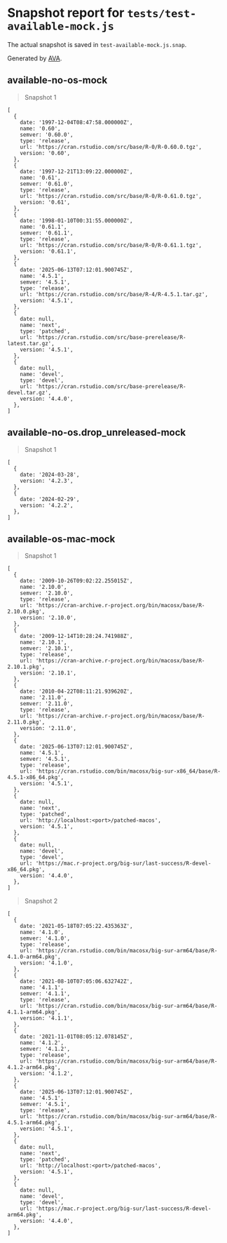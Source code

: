 # Snapshot report for `tests/test-available-mock.js`

The actual snapshot is saved in `test-available-mock.js.snap`.

Generated by [AVA](https://avajs.dev).

## available-no-os-mock

> Snapshot 1

    [
      {
        date: '1997-12-04T08:47:58.000000Z',
        name: '0.60',
        semver: '0.60.0',
        type: 'release',
        url: 'https://cran.rstudio.com/src/base/R-0/R-0.60.0.tgz',
        version: '0.60',
      },
      {
        date: '1997-12-21T13:09:22.000000Z',
        name: '0.61',
        semver: '0.61.0',
        type: 'release',
        url: 'https://cran.rstudio.com/src/base/R-0/R-0.61.0.tgz',
        version: '0.61',
      },
      {
        date: '1998-01-10T00:31:55.000000Z',
        name: '0.61.1',
        semver: '0.61.1',
        type: 'release',
        url: 'https://cran.rstudio.com/src/base/R-0/R-0.61.1.tgz',
        version: '0.61.1',
      },
      {
        date: '2025-06-13T07:12:01.900745Z',
        name: '4.5.1',
        semver: '4.5.1',
        type: 'release',
        url: 'https://cran.rstudio.com/src/base/R-4/R-4.5.1.tar.gz',
        version: '4.5.1',
      },
      {
        date: null,
        name: 'next',
        type: 'patched',
        url: 'https://cran.rstudio.com/src/base-prerelease/R-latest.tar.gz',
        version: '4.5.1',
      },
      {
        date: null,
        name: 'devel',
        type: 'devel',
        url: 'https://cran.rstudio.com/src/base-prerelease/R-devel.tar.gz',
        version: '4.4.0',
      },
    ]

## available-no-os.drop_unreleased-mock

> Snapshot 1

    [
      {
        date: '2024-03-28',
        version: '4.2.3',
      },
      {
        date: '2024-02-29',
        version: '4.2.2',
      },
    ]

## available-os-mac-mock

> Snapshot 1

    [
      {
        date: '2009-10-26T09:02:22.255015Z',
        name: '2.10.0',
        semver: '2.10.0',
        type: 'release',
        url: 'https://cran-archive.r-project.org/bin/macosx/base/R-2.10.0.pkg',
        version: '2.10.0',
      },
      {
        date: '2009-12-14T10:28:24.741988Z',
        name: '2.10.1',
        semver: '2.10.1',
        type: 'release',
        url: 'https://cran-archive.r-project.org/bin/macosx/base/R-2.10.1.pkg',
        version: '2.10.1',
      },
      {
        date: '2010-04-22T08:11:21.939620Z',
        name: '2.11.0',
        semver: '2.11.0',
        type: 'release',
        url: 'https://cran-archive.r-project.org/bin/macosx/base/R-2.11.0.pkg',
        version: '2.11.0',
      },
      {
        date: '2025-06-13T07:12:01.900745Z',
        name: '4.5.1',
        semver: '4.5.1',
        type: 'release',
        url: 'https://cran.rstudio.com/bin/macosx/big-sur-x86_64/base/R-4.5.1-x86_64.pkg',
        version: '4.5.1',
      },
      {
        date: null,
        name: 'next',
        type: 'patched',
        url: 'http://localhost:<port>/patched-macos',
        version: '4.5.1',
      },
      {
        date: null,
        name: 'devel',
        type: 'devel',
        url: 'https://mac.r-project.org/big-sur/last-success/R-devel-x86_64.pkg',
        version: '4.4.0',
      },
    ]

> Snapshot 2

    [
      {
        date: '2021-05-18T07:05:22.435363Z',
        name: '4.1.0',
        semver: '4.1.0',
        type: 'release',
        url: 'https://cran.rstudio.com/bin/macosx/big-sur-arm64/base/R-4.1.0-arm64.pkg',
        version: '4.1.0',
      },
      {
        date: '2021-08-10T07:05:06.632742Z',
        name: '4.1.1',
        semver: '4.1.1',
        type: 'release',
        url: 'https://cran.rstudio.com/bin/macosx/big-sur-arm64/base/R-4.1.1-arm64.pkg',
        version: '4.1.1',
      },
      {
        date: '2021-11-01T08:05:12.078145Z',
        name: '4.1.2',
        semver: '4.1.2',
        type: 'release',
        url: 'https://cran.rstudio.com/bin/macosx/big-sur-arm64/base/R-4.1.2-arm64.pkg',
        version: '4.1.2',
      },
      {
        date: '2025-06-13T07:12:01.900745Z',
        name: '4.5.1',
        semver: '4.5.1',
        type: 'release',
        url: 'https://cran.rstudio.com/bin/macosx/big-sur-arm64/base/R-4.5.1-arm64.pkg',
        version: '4.5.1',
      },
      {
        date: null,
        name: 'next',
        type: 'patched',
        url: 'http://localhost:<port>/patched-macos',
        version: '4.5.1',
      },
      {
        date: null,
        name: 'devel',
        type: 'devel',
        url: 'https://mac.r-project.org/big-sur/last-success/R-devel-arm64.pkg',
        version: '4.4.0',
      },
    ]
